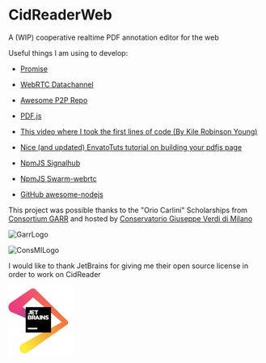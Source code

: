 # CidReaderWeb 
A (WIP) cooperative realtime PDF annotation editor for the web

Useful things I am using to develop:
* [Promise](https://developer.mozilla.org/en-US/docs/Web/JavaScript/Reference/Global_Objects/Promise)
* [WebRTC Datachannel](https://www.html5rocks.com/en/tutorials/webrtc/datachannels/)
* [Awesome P2P Repo](https://github.com/kgryte/awesome-peer-to-peer)
* [PDF.js](https://mozilla.github.io/pdf.js/)
* [This video where I took the first lines of code (By Kile Robinson Young)](https://www.youtube.com/watch?v=IqPJb6o_S1Q)
* [Nice (and updated) EnvatoTuts tutorial on building your pdfjs page](https://code.tutsplus.com/tutorials/how-to-create-a-pdf-viewer-in-javascript--cms-32505)

* [NpmJS Signalhub](https://www.npmjs.com/package/signalhub)
* [NpmJS Swarm-webrtc](https://www.npmjs.com/package/webrtc-swarm)

* [GitHub awesome-nodejs](https://github.com/sindresorhus/awesome-nodejs)

This project was possible thanks to the "Orio Carlini" Scholarships from [Consortium GARR](https://www.garr.it/en/) and hosted by [Conservatorio Giuseppe Verdi di Milano](http://www.consmilano.it/en/)

![GarrLogo](https://owncloud.com/wp-content/uploads/2014/04/Garr-400x175.png)

![ConsMILogo](https://scontent.fmxp6-1.fna.fbcdn.net/v/t1.0-9/10294462_1379581619006671_3349738126355062339_n.jpg?_nc_cat=109&_nc_sid=174925&_nc_oc=AQkNmZxU1asY11RW08o3mhJXOSlxy4Ro-CHHGw45YsBLul2ECxTemXH2qeGbjflPnzOuTrdGoLiDWZfFE0FSQM3y&_nc_ht=scontent.fmxp6-1.fna&oh=7ba9651354211366128398669d9d4c68&oe=5EBB96BF)

I would like to thank JetBrains for giving me their open source license in order to work on CidReader

[![JetBrainLogo](https://raw.githubusercontent.com/EnricoPietrocola/Cid/master/jetbrains128.png)](https://www.jetbrains.com/?from=CidReader(AndroidandWeb))


